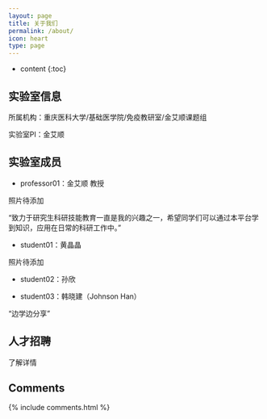 ```yaml
---
layout: page
title: 关于我们
permalink: /about/
icon: heart
type: page
---
```


* content
{:toc}


## 实验室信息

所属机构：重庆医科大学/基础医学院/免疫教研室/金艾顺课题组

实验室PI：金艾顺

## 实验室成员
- professor01：金艾顺 教授

照片待添加

“致力于研究生科研技能教育一直是我的兴趣之一，希望同学们可以通过本平台学到知识，应用在日常的科研工作中。”

- student01：黄晶晶

照片待添加

- student02：孙欣

- student03：韩晓建（Johnson Han）

“边学边分享”
## 人才招聘
了解详情


## Comments

{% include comments.html %}
